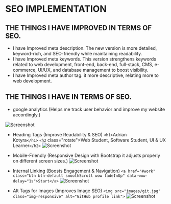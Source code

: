 # SEO IMPLEMENTATION
##  THE THINGS I HAVE IMPROVED IN TERMS OF SEO.

- I have Improved meta description. The new version is more detailed, keyword-rich, and SEO-friendly while maintaining readability.
- I have Improved meta keywords. This version strengthens keywords related to web development, front-end, back-end, full-stack, CMS, e-commerce, UI/UX, and database management to boost visibility.
- I have Improved meta author tag.  it more descriptive, relating more to web development.

##  THE THINGS I HAVE IN TERMS OF SEO.

- google analytics (Helps me track user behavior and improve my website accordingly.)
<script async src="https://www.googletagmanager.com/gtag/js?id=G-Z9CXDLECBD"></script>
<script>
  window.dataLayer = window.dataLayer || [];
  function gtag(){dataLayer.push(arguments);}
  gtag('js', new Date());
  gtag('config', 'G-Z9CXDLECBD');
</script>
![Screenshot](https://i.imgur.com/g5VDCAk.jpeg)

- Heading Tags (Improve Readability & SEO)
`<h1>`Adrian <br> Kotyra`</h1>`
`<h2` class="rotate">Web Student, Software Student, UI &AMP; UX Learner`</h2>`
![Screenshot](https://i.imgur.com/78FRXvb.jpeg)

- Mobile-Friendly (Responsive Design with Bootstrap it adjusts properly on different screen sizes.)
![Screenshot](https://i.imgur.com/tlHoIQb.jpeg)
- Internal Linking (Boosts Engagement & Navigation)
`<a href="#work" class="btn btn-default smoothScroll wow fadeInUp" data-wow-delay="1s">Start</a>`
![Screenshot](https://i.imgur.com/TQaCtLj.jpeg)

- Alt Tags for Images (Improves Image SEO)
`<img src="images/git.jpg" class="img-responsive" alt="GitHub profile link">`
![Screenshot](https://i.imgur.com/ul7RAu7.jpeg)
